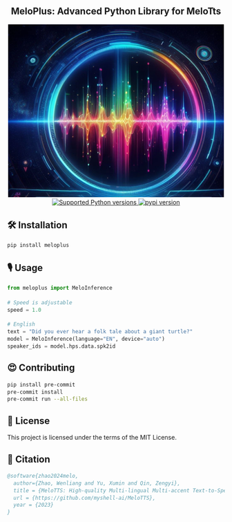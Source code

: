<div align="center">
<h2>
    MeloPlus: Advanced Python Library for MeloTts
</h2>
<div>
    <img width="500" alt="teaser" src="doc/melo_logo.png">
</div>
<div>
    <a href="https://pypi.org/project/meloplus" target="_blank">
        <img src="https://img.shields.io/pypi/pyversions/meloplus.svg?color=%2334D058" alt="Supported Python versions">
    </a>
    <a href="https://badge.fury.io/py/meloplus"><img src="https://badge.fury.io/py/meloplus.svg" alt="pypi version"></a>
</div>
</div>

## 🛠️ Installation

```bash
pip install meloplus
```

## 🎙️ Usage

```python
from meloplus import MeloInference

# Speed is adjustable
speed = 1.0

# English
text = "Did you ever hear a folk tale about a giant turtle?"
model = MeloInference(language="EN", device="auto")
speaker_ids = model.hps.data.spk2id
```

## 😍 Contributing

```bash
pip install pre-commit
pre-commit install
pre-commit run --all-files
```

## 📜 License

This project is licensed under the terms of the MIT License.

## 🤗 Citation

```bibtex
@software{zhao2024melo,
  author={Zhao, Wenliang and Yu, Xumin and Qin, Zengyi},
  title = {MeloTTS: High-quality Multi-lingual Multi-accent Text-to-Speech},
  url = {https://github.com/myshell-ai/MeloTTS},
  year = {2023}
}
```
